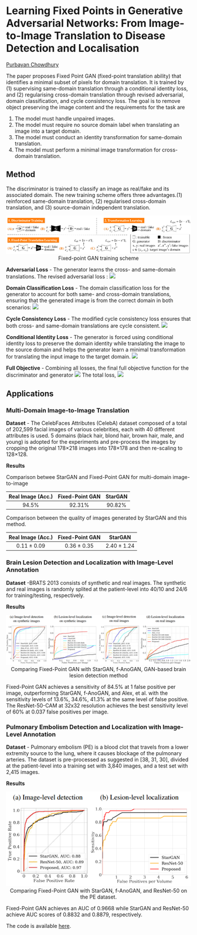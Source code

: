 # Learning Fixed Points in Generative Adversarial Networks: From Image-to-Image Translation to Disease Detection and Localisation

[Purbayan Chowdhury](https://www.linkedin.com/in/purbayan-chowdhury-38126914a/)

The paper proposes Fixed Point GAN (fixed-point translation ability) that identifies a minimal subset of pixels for domain translation. It is trained by (1) supervising same-domain translation through a conditional identity loss, and (2) regularising cross-domain translation through revised adversarial, domain classification, and cycle consistency loss. The goal is to remove object preserving the image content and the requirements for the task are 

1. The model must handle unpaired images.
2. The model must require no source domain label when translating an image into a target domain.
3. The model must conduct an identity transformation for same-domain translation.
4. The model must perform a minimal image transformation for cross-domain translation.

## Method
The discriminator is trained to classify an image as real/fake and its associated domain.
The new training scheme offers three advantages.(1) reinforced same-domain translation, (2) regularised cross-domain translation, and (3) source-domain independent translation. 

<div align="center">
<img src="./images/LFPGAN1.png">
<div>Fixed-point GAN training scheme</div>
</div>

**Adversarial Loss** - The generator learns the cross- and same-domain translations. The revised adversarial loss :
<img class="eqn-outline" src="https://latex.codecogs.com/svg.latex?L_{adv}=\sum_{c\ \epsilon\ \{ c_x, c_y\}} E_{x, c} [log(1 - D_{real/fake}(G(x,c)))] + E_x[log\ D_{real/fake}(x)]">

**Domain Classification Loss** - The domain classification loss for the generator to account for both same- and cross-domain translations, ensuring that the generated image is from the correct domain in both scenarios:
<img class="eqn-outline" src="https://private.codecogs.com/svg.latex?L_%7Bdomain%7D%5Ef%20%5Csum_%7Bc%5C%20%5Cepsilon%5C%20c_x%2C%20c_y%7D%20E_%7Bx%2C%20c%7D%20%5B-log%5C%20D_%7Bdomain%7D%28c%7CG%28x%2Cc%29%29%29%5D">

**Cycle Consistency Loss** - The modified cycle consistency loss ensures that both cross- and same-domain translations are cycle consistent.
<img class="eqn-outline" src="https://private.codecogs.com/svg.latex?L_%7Bcyc%7D%20%3D%20E_%7Bx%2C%20c_x%2C%20c_y%7D%5B%5Cleft%20%5C%7C%20G%28G%28x%2Cc_y%29%2C%20c_x%29%20-%20x%20%5Cright%20%5C%7C_1%5D%20&plus;%20E_%7Bx%2C%20c_x%7D%5B%5Cleft%20%5C%7C%20G%28G%28x%2Cc_x%29%2C%20c_x%29%20-%20x%20%5Cright%20%5C%7C_1">

**Conditional Identity Loss** - The generator is forced using conditional identity loss to preserve the domain identity while translating the image to the source domain and helps the generator learn a minimal transformation for translating the input image to the target domain.
<img class="eqn-outline" src="https://private.codecogs.com/svg.latex?L_%7Bid%7D%20%3D%20%5Cbegin%7Bcases%7D%20%26%200%2C%20c%3Dc_y%20%5C%5C%20%26%20E_%7Bx%2C%20c%7D%5B%5Cleft%20%5C%7C%20G%28x%2Cc%29%20-%20x%20%5Cright%20%5C%7C_1%2C%20c%3Dc_x%20%5Cend%7Bcases%7D">

**Full Objective** - Combining all losses, the final full objective function for the discriminator and generator
<img class="eqn-outline" src="https://private.codecogs.com/svg.latex?L_D%20%3D%20-L_%7Badv%7D%20&plus;%20%5Clambda_%7Bdomain%7D%20L_%7Bdomain%7D%5Er">
The total loss, <img class="eqn-inline" src="https://private.codecogs.com/svg.latex?L_G%20%3D%20L_%7Badv%7D%20&plus;%20%5Clambda_%7Bdomain%7D%20L_%7Bdomain%7D%5Ef%20&plus;%20%5Clambda_%7Bcyc%7D%20L_%7Bcyc%7D%20&plus;%20%5Clambda_%7Bid%7D%20L_%7Bid%7D">

## Applications

### Multi-Domain Image-to-Image Translation

**Dataset** - The CelebFaces Attributes (CelebA) dataset composed of a total of 202,599 facial images of various celebrities, each with 40 different attributes is used. 5 domains (black hair, blond hair, brown hair, male, and young) is adopted for the experiments and pre-process the images by cropping the original 178×218 images into 178×178 and then re-scaling to 128×128.

**Results**

Comparison betwee StarGAN and Fixed-Point GAN for multi-domain image-to-image

| Real Image (Acc.) | Fixed-Point GAN | StarGAN |
| :---------------: | :-------------: | :-----: |
|       94.5%       |     92.31%      | 90.82%  |

Comparison between the quality of images generated by StarGAN and this method. 

| Real Image (Acc.) | Fixed-Point GAN |   StarGAN   |
| :---------------: | :-------------: | :---------: |
|    0.11 ± 0.09    |   0.36 ± 0.35   | 2.40 ± 1.24 |

### Brain Lesion Detection and Localization with Image-Level Annotation

**Dataset** -BRATS 2013 consists of synthetic and real images. The synthetic and real images is randomly splited at the patient-level into 40/10 and 24/6 for training/testing, respectively. 

**Results**

<div align="center">
<img src="./images/LFPGAN2.png">
<div>Comparing Fixed-Point GAN with StarGAN, f-AnoGAN, GAN-based brain lesion detection method</div>
</div>

Fixed-Point GAN achieves a sensitivity of 84.5% at 1 false positive per image, outperforming StarGAN, f-AnoGAN, and Alex, et al. with the sensitivity levels of 13.6%, 34.6%, 41.3% at the same level of false positive. The ResNet-50-CAM at 32x32 resolution achieves the best sensitivity level of 60% at 0.037 false positives per image. 

### Pulmonary Embolism Detection and Localization with Image-Level Annotation

**Dataset** - Pulmonary embolism (PE) is a blood clot that travels from a lower extremity source to the lung, where it causes blockage of the pulmonary arteries. The dataset is pre-processed as suggested in [38, 31, 30], divided at the patient-level into a training set with 3,840 images, and a test set with 2,415 images.

**Results**

<div align="center">
<img src="./images/LFPGAN3.png">
<div>Comparing Fixed-Point GAN with StarGAN, f-AnoGAN, and ResNet-50 on the PE dataset.</div>
</div>

Fixed-Point GAN achieves an AUC of 0.9668 while StarGAN and ResNet-50 achieve AUC scores of
0.8832 and 0.8879, respectively.

The code is available [here](https://github.com/jlianglab/Fixed-Point-GAN).

